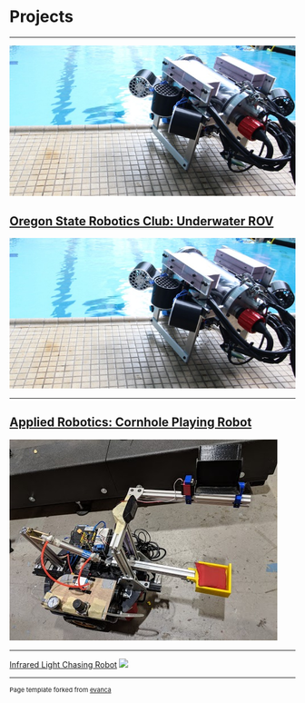 # Projects

---

[![Oregon State Robotics Club: Underwater ROV](images/ROV.jpg?raw=true)](josephcalica.github.io/OSURC "Oregon State Robotics Club: Underwater ROV")

## [Oregon State Robotics Club: Underwater ROV](/OSURC)
<img src="images/ROV.jpg?raw=true"/>

---
## [Applied Robotics: Cornhole Playing Robot](/ROB421)
<img src="images/Everything.jpg?raw=true"/>

---
[Infrared Light Chasing Robot](http://example.com/)
<img src="images/dummy_thumbnail.jpg?raw=true"/>




---
<p style="font-size:11px">Page template forked from <a href="https://github.com/evanca/quick-portfolio">evanca</a></p>
<!-- Remove above link if you don't want to attibute -->
